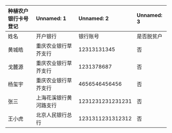 | 种植农户银行卡号登记   | Unnamed: 1             | Unnamed: 2       | Unnamed: 3   |
|:-----------------------|:-----------------------|:-----------------|:-------------|
| 姓名                   | 开户银行               | 银行账号         | 是否脱贫户   |
| 黄城皓                 | 重庆农业银行草芥支行   | 12313131345      | 否           |
| 戈麓源                 | 重庆农业银行草芥支行   | 1231378687       | 否           |
| 杨玺宇                 | 重庆农业银行草芥支行   | 4656546456456    | 否           |
| 张三                   | 上海花溪银行黄河路支行 | 1231231231231231 | 否           |
| 王小虎                 | 北京人民银行总行       | 1231311231312312 | 否           |